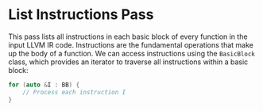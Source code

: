 # List Instructions Pass
This pass lists all instructions in each basic block of every function in the input LLVM IR code. Instructions are the fundamental operations that make up the body of a function. We can access instructions using the `BasicBlock` class, which provides an iterator to traverse all instructions within a basic block:
```cpp
for (auto &I : BB) {
    // Process each instruction I
}
```